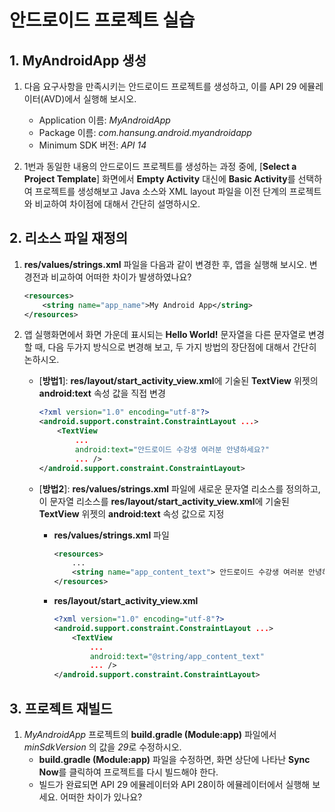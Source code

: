 <style> 
div.polaroid {
  	width: 600px;
  	box-shadow: 0 10px 30px 0 rgba(0, 0, 0, 0.2), 0 16px 30px 0 rgba(0, 0, 0, 0.19);
  	text-align: center;
	margin-bottom: 0.5cm;
}
</style>

# 안드로이드 프로젝트 실습

## 1. MyAndroidApp  생성 
1. 다음 요구사항을 만족시키는 안드로이드 프로젝트를 생성하고, 이를  API 29	에뮬레이터(AVD)에서 실행해 보시오. 
	- Application 이름: *MyAndroidApp*
	- Package 이름: *com.hansung.android.myandroidapp*
	- Minimum SDK 버전: *API 14*

2. 1번과 동일한 내용의 안드로이드 프로젝트를 생성하는 과정 중에, [**Select a Project Template**] 화면에서 **Empty Activity** 대신에 **Basic Activity**를 선택하여 프로젝트를 생성해보고 Java 소스와 XML layout 파일을 이전 단계의 프로젝트와 비교하여 차이점에 대해서 간단히 설명하시오.

## 2. 리소스 파일 재정의
1. **res/values/strings.xml** 파일을 다음과 같이 변경한 후, 앱을 실행해 보시오. 변경전과 비교하여 어떠한 차이가 발생하였나요?

	```xml
	<resources>
    	<string name="app_name">My Android App</string>
	</resources>
	```

2. 앱 실행화면에서 화면 가운데 표시되는 **Hello World!** 문자열을 다른 문자열로 변경할 때, 다음 두가지 방식으로 변경해 보고, 두 가지 방법의 장단점에 대해서 간단히 논하시오.
	- [**방법1**]: **res/layout/start\_activity\_view.xml**에 기술된 **TextView** 위젯의 **android:text** 속성 값을 직접 변경

		```xml
		<?xml version="1.0" encoding="utf-8"?>
		<android.support.constraint.ConstraintLayout ...>
		    <TextView
		        ...
		        android:text="안드로이드 수강생 여러분 안녕하세요?"
		        ... />
		</android.support.constraint.ConstraintLayout>
		```
	
	- [**방법2**]: **res/values/strings.xml** 파일에 새로운 문자열 리소스를 정의하고, 이 문자열 리소스를 **res/layout/start\_activity\_view.xml**에 기술된 **TextView** 위젯의 **android:text** 속성 값으로 지정
		- **res/values/strings.xml** 파일
		
			```xml
			<resources>
			    ...
			    <string name="app_content_text"> 안드로이드 수강생 여러분 안녕하세요? </string>
			</resources>
			```
		- **res/layout/start\_activity\_view.xml**
		
			```xml
			<?xml version="1.0" encoding="utf-8"?>
			<android.support.constraint.ConstraintLayout ...>
			    <TextView
			        ...
			        android:text="@string/app_content_text"
			        ... />
			</android.support.constraint.ConstraintLayout>
			``` 

## 3. 프로젝트 재빌드
 
1. *MyAndroidApp* 프로젝트의 **build.gradle (Module:app)** 파일에서 *minSdkVersion* 의 값을 *29*로 수정하시오.
	- **build.gradle (Module:app)** 파일을 수정하면, 화면 상단에 나타난 **Sync Now**를 클릭하여 프로젝트를 다시 빌드해야 한다.
	- 빌드가 완료되면 API 29 에뮬레이터와 API 28이하 에뮬레이터에서 실행해 보세요. 어떠한 차이가 있나요?
